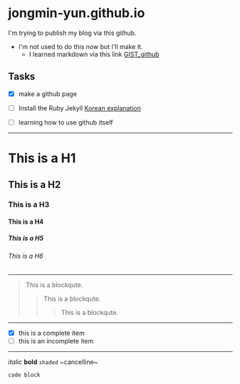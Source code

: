 # jongmin-yun.github.io
I'm trying to publish my blog via this github.

* I'm not used to do this now but I'll make it.
  * I learned markdown via this link [GIST_github](https://gist.github.com/ihoneymon/652be052a0727ad59601)

## Tasks
* [x] make a github page
* [ ] Install the Ruby Jekyll [Korean explanation](https://gmlwjd9405.github.io/2017/10/06/Jekyll-github.io-blog-1.html)
* [ ] learning how to use github itself


---
# This is a H1
## This is a H2
### This is a H3
#### This is a H4
##### This is a H5
###### This is a H6
---
> This is a blockqute.
>> This is a blockqute.
>>> This is a blockqute.
---
- [x] this is a complete item
- [ ] this is an incomplete item
---
*italic* **bold** `shaded` ~cancelline~
```
code block
```
